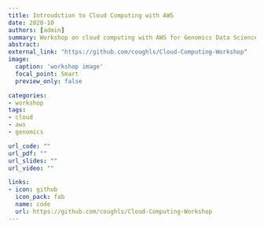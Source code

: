```yaml
---
title: Introudction to Cloud Computing with AWS
date: 2020-10
authors: [admin]
summary: Workshop on cloud computing with AWS for Genomics Data Science PhD students
abstract: 
external_link: "https://github.com/coughls/Cloud-Computing-Workshop"
image:
  caption: 'workshop image'
  focal_point: Smart
  preview_only: false

categories:
- workshop
tags:
- cloud
- aws
- genomics

url_code: ""
url_pdf: ""
url_slides: ""
url_video: ""

links:
- icon: github
  icon_pack: fab
  name: code
  url: https://github.com/coughls/Cloud-Computing-Workshop
---
```


